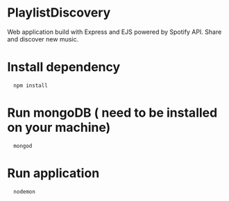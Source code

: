 # PlaylistDiscovery
Web application build with Express and EJS powered by Spotify API.
Share and discover new music.

# Install dependency
```
  npm install

```

# Run mongoDB ( need to be installed on your machine)
```
  mongod

```

# Run application
```
  nodemon

```
